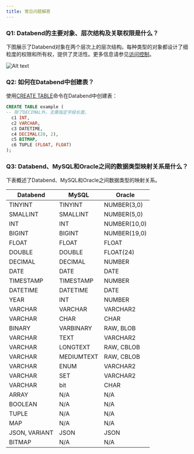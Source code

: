 ```yaml
---
title: 常见问题解答
---
```


### Q1: Databend的主要对象、层次结构及关联权限是什么？

下图展示了Databend对象在两个层次上的层次结构。每种类型的对象都设计了细粒度的权限和所有权，提供了灵活性。更多信息请参见[访问控制](../56-security/access-control/index.md)。

![Alt text](/img/guides/faq1.png)

### Q2: 如何在Databend中创建表？

使用[CREATE TABLE](/sql/sql-commands/ddl/table/ddl-create-table)命令在Databend中创建表：

```sql title='示例:'
CREATE TABLE example (
-- 除了DECIMAL外，无需指定字段长度。
  c1 INT,
  c2 VARCHAR,
  c3 DATETIME,
  c4 DECIMAL(20, 2),
  c5 BITMAP,
  c6 TUPLE (FLOAT, FLOAT)
);
```

### Q3: Databend、MySQL和Oracle之间的数据类型映射关系是什么？

下表概述了Databend、MySQL和Oracle之间数据类型的映射关系。

| Databend      | MySQL      | Oracle       |
| ------------- | ---------- | ------------ |
| TINYINT       | TINYINT    | NUMBER(3,0)  |
| SMALLINT      | SMALLINT   | NUMBER(5,0)  |
| INT           | INT        | NUMBER(10,0) |
| BIGINT        | BIGINT     | NUMBER(19,0) |
| FLOAT         | FLOAT      | FLOAT        |
| DOUBLE        | DOUBLE     | FLOAT(24)    |
| DECIMAL       | DECIMAL    | NUMBER       |
| DATE          | DATE       | DATE         |
| TIMESTAMP     | TIMESTAMP  | NUMBER       |
| DATETIME      | DATETIME   | DATE         |
| YEAR          | INT        | NUMBER       |
| VARCHAR       | VARCHAR    | VARCHAR2     |
| VARCHAR       | CHAR       | CHAR         |
| BINARY        | VARBINARY  | RAW, BLOB    |
| VARCHAR       | TEXT       | VARCHAR2     |
| VARCHAR       | LONGTEXT   | RAW, CBLOB   |
| VARCHAR       | MEDIUMTEXT | RAW, CBLOB   |
| VARCHAR       | ENUM       | VARCHAR2     |
| VARCHAR       | SET        | VARCHAR2     |
| VARCHAR       | bit        | CHAR         |
| ARRAY         | N/A        | N/A          |
| BOOLEAN       | N/A        | N/A          |
| TUPLE         | N/A        | N/A          |
| MAP           | N/A        | N/A          |
| JSON, VARIANT | JSON       | JSON         |
| BITMAP        | N/A        | N/A          |